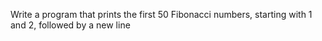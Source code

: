 Write a program that prints the first 50 Fibonacci numbers, starting with 1 and 2, followed by a new line
